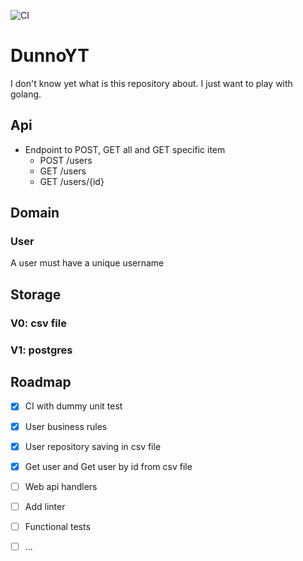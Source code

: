 ![CI](https://github.com/otrabalhador/DunnoYT/actions/workflows/unit-test.yaml/badge.svg)

# DunnoYT

I don't know yet what is this repository about. I just want to play with golang.

## Api

- Endpoint to POST, GET all and GET specific item
  - POST /users
  - GET /users
  - GET /users/{id}


## Domain

### User 

A user must have a unique username


## Storage

### V0: csv file

### V1: postgres

## Roadmap

- [x] CI with dummy unit test
- [x] User business rules
- [x] User repository saving in csv file
- [x] Get user and Get user by id from csv file
- [ ] Web api handlers
- [ ] Add linter
- [ ] Functional tests
- [ ] ...



